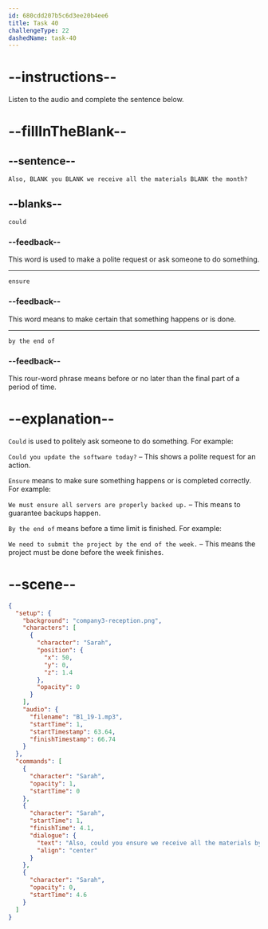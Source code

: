 ```yaml
---
id: 680cdd207b5c6d3ee20b4ee6
title: Task 40
challengeType: 22
dashedName: task-40
---
```


<!-- (Audio) Sarah: Also, could you ensure we receive all the materials by the end of the month? -->

# --instructions--

Listen to the audio and complete the sentence below.

# --fillInTheBlank--

## --sentence--

`Also, BLANK you BLANK we receive all the materials BLANK the month?`

## --blanks--

`could`

### --feedback--

This word is used to make a polite request or ask someone to do something.

---

`ensure`

### --feedback--

This word means to make certain that something happens or is done.

---

`by the end of`

### --feedback--

This rour-word phrase means before or no later than the final part of a period of time.

# --explanation--

`Could` is used to politely ask someone to do something. For example:

`Could you update the software today?` – This shows a polite request for an action.

`Ensure` means to make sure something happens or is completed correctly. For example:

`We must ensure all servers are properly backed up.` – This means to guarantee backups happen.

`By the end of` means before a time limit is finished. For example:

`We need to submit the project by the end of the week.` – This means the project must be done before the week finishes.

# --scene--

```json
{
  "setup": {
    "background": "company3-reception.png",
    "characters": [
      {
        "character": "Sarah",
        "position": {
          "x": 50,
          "y": 0,
          "z": 1.4
        },
        "opacity": 0
      }
    ],
    "audio": {
      "filename": "B1_19-1.mp3",
      "startTime": 1,
      "startTimestamp": 63.64,
      "finishTimestamp": 66.74
    }
  },
  "commands": [
    {
      "character": "Sarah",
      "opacity": 1,
      "startTime": 0
    },
    {
      "character": "Sarah",
      "startTime": 1,
      "finishTime": 4.1,
      "dialogue": {
        "text": "Also, could you ensure we receive all the materials by the end of the month?",
        "align": "center"
      }
    },
    {
      "character": "Sarah",
      "opacity": 0,
      "startTime": 4.6
    }
  ]
}
```
